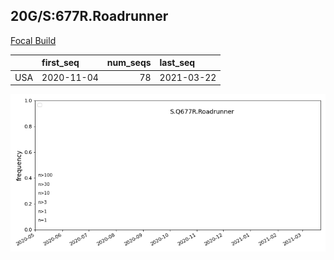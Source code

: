 

## 20G/S:677R.Roadrunner
[Focal Build](https://nextstrain.org/groups/neherlab/ncov/S.Q677R.Roadrunner?c=gt-S_677&f_country=USA)

|     | first_seq   |   num_seqs | last_seq   |
|:----|:------------|-----------:|:-----------|
| USA | 2020-11-04  |         78 | 2021-03-22 |

![Overall trends S.Q677R.Roadrunner](/overall_trends_figures/overall_trends_S.Q677R.Roadrunner.png)